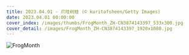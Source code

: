 ```yaml
---
title: 2023.04.01 - 爪哇树蛙 (© kuritafsheen/Getty Images)
date: 2023.04.01 00:00:00
cover_index: /images/thumbs/FrogMonth_ZH-CN3874143397_533x300.jpg
cover_detail: /images/FrogMonth_ZH-CN3874143397_1920x1080.jpg
---
```


![FrogMonth](/images/FrogMonth_ZH-CN3874143397_1920x1080.jpg)
